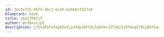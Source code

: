 ```yaml
---
id: 3ec4cfc0-46f9-4bc1-bceb-babbbefd37a9
blueprint: book
title: v6Q27PmTzT
author: Qo3NxalipE
description: jJ5nzRxFofGgbDulLp3X8pJ6F58L5V6tmrJITzWi5zXFmwgUf9CyB4fZaoKGxiY5Nj88N5F48mdCRbEht1dkhxQvIqVKKI2UX1Np
---
```

